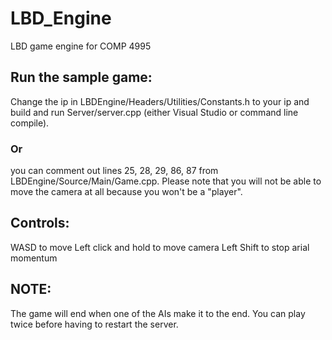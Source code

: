 # LBD_Engine
LBD game engine for COMP 4995

## Run the sample game:
Change the ip in LBDEngine/Headers/Utilities/Constants.h to your ip and build and run Server/server.cpp (either Visual Studio or command line compile).
### Or
you can comment out lines 25, 28, 29, 86, 87 from LBDEngine/Source/Main/Game.cpp. Please note that you will not be able to move the camera at all because you won't be a "player".

## Controls:
WASD to move
Left click and hold to move camera
Left Shift to stop arial momentum

## NOTE:
The game will end when one of the AIs make it to the end. You can play twice before having to restart the server.
